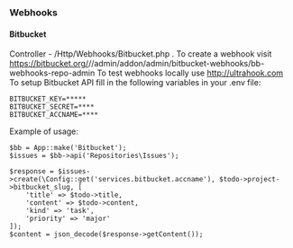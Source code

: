 ### Webhooks

#### Bitbucket

Controller - /Http/Webhooks/Bitbucket.php .
To create a webhook visit https://bitbucket.org/<ACCOUNT>/<REPOSITORY>/admin/addon/admin/bitbucket-webhooks/bb-webhooks-repo-admin
To test webhooks locally use http://ultrahook.com
To setup Bitbucket API fill in the following variables in your .env file:
```
BITBUCKET_KEY=*****
BITBUCKET_SECRET=****
BITBUCKET_ACCNAME=****
```
Example of usage:
```
$bb = App::make('Bitbucket');
$issues = $bb->api('Repositories\Issues');

$response = $issues->create(\Config::get('services.bitbucket.accname'), $todo->project->bitbucket_slug, [
    'title' => $todo->title,
    'content' => $todo->content,
    'kind' => 'task',
    'priority' => 'major'
]);
$content = json_decode($response->getContent());
```
